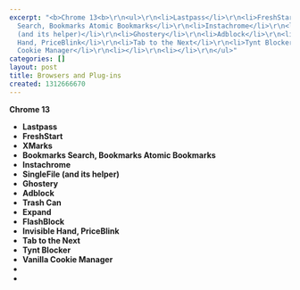 ```yaml
---
excerpt: "<b>Chrome 13<b>\r\n<ul>\r\n<li>Lastpass</li>\r\n<li>FreshStart</li>\r\n<li>XMarks</li>\r\n<li>Bookmarks
  Search, Bookmarks Atomic Bookmarks</li>\r\n<li>Instachrome</li>\r\n<li>SingleFile
  (and its helper)</li>\r\n<li>Ghostery</li>\r\n<li>Adblock</li>\r\n<li>Trash Can</li>\r\n<li>Expand</li>\r\n<li>FlashBlock</li>\r\n<li>Invisible
  Hand, PriceBlink</li>\r\n<li>Tab to the Next</li>\r\n<li>Tynt Blocker</li>\r\n<li>Vanilla
  Cookie Manager</li>\r\n<li></li>\r\n<li></li>\r\n</ul>"
categories: []
layout: post
title: Browsers and Plug-ins
created: 1312666670
---
```

<b>Chrome 13<b>
<ul>
<li>Lastpass</li>
<li>FreshStart</li>
<li>XMarks</li>
<li>Bookmarks Search, Bookmarks Atomic Bookmarks</li>
<li>Instachrome</li>
<li>SingleFile (and its helper)</li>
<li>Ghostery</li>
<li>Adblock</li>
<li>Trash Can</li>
<li>Expand</li>
<li>FlashBlock</li>
<li>Invisible Hand, PriceBlink</li>
<li>Tab to the Next</li>
<li>Tynt Blocker</li>
<li>Vanilla Cookie Manager</li>
<li></li>
<li></li>
</ul>
